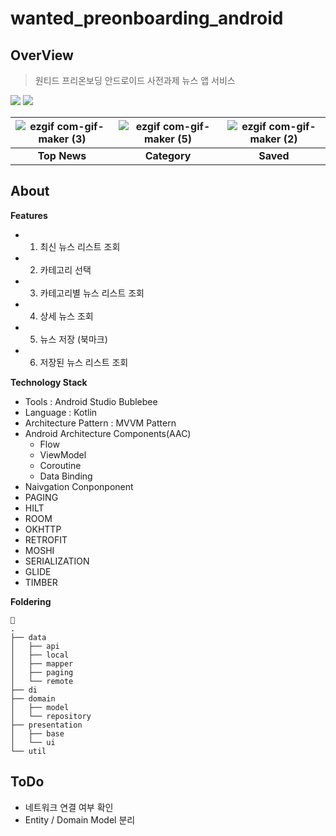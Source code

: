 # wanted_preonboarding_android

## OverView
> 원티드 프리온보딩 안드로이드 사전과제
> 뉴스 앱 서비스

<img src="https://img.shields.io/badge/Android-3DDC84?style=for-the-badge&logo=Android&logoColor=white"> <img src="https://img.shields.io/badge/Kotlin-7F52FF?style=for-the-badge&logo=Kotlin&logoColor=white">

|![ezgif com-gif-maker (3)](https://user-images.githubusercontent.com/85485290/190000411-b1731427-223e-413b-bc97-6190e916f1df.gif)|![ezgif com-gif-maker (5)](https://user-images.githubusercontent.com/85485290/189999907-fded82a2-7802-4020-9ee0-e0874f1707f4.gif)|![ezgif com-gif-maker (2)](https://user-images.githubusercontent.com/85485290/189999346-dafd6908-bf65-4c56-abf9-d58e4df8b347.gif)
|:------:|:---:|:---:|
| **Top News** | **Category** | **Saved** |

## About

**Features**

- 1. 최신 뉴스 리스트 조회
- 2. 카테고리 선택
- 3. 카테고리별 뉴스 리스트 조회
- 4. 상세 뉴스 조회
- 5. 뉴스 저장 (북마크)
- 6. 저장된 뉴스 리스트 조회



**Technology Stack**
- Tools : Android Studio Bublebee
- Language : Kotlin
- Architecture Pattern : MVVM Pattern
- Android Architecture Components(AAC)
  - Flow
  - ViewModel
  - Coroutine
  - Data Binding
- Naivgation Conponponent
- PAGING
- HILT
- ROOM
- OKHTTP
- RETROFIT
- MOSHI
- SERIALIZATION
- GLIDE
- TIMBER 


**Foldering**
```
🔖
.
├── data
│   ├── api
│   ├── local
│   ├── mapper
│   ├── paging
│   └── remote
├── di
├── domain
│   ├── model
│   └── repository
├── presentation
│   ├── base
│   └── ui
└── util
```

## ToDo
- 네트워크 연결 여부 확인
- Entity / Domain Model 분리
